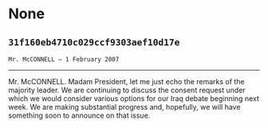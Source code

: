 # None
## `31f160eb4710c029ccf9303aef10d17e`
`Mr. McCONNELL — 1 February 2007`

---


Mr. McCONNELL. Madam President, let me just echo the remarks of the 
majority leader. We are continuing to discuss the consent request under 
which we would consider various options for our Iraq debate beginning 
next week. We are making substantial progress and, hopefully, we will 
have something soon to announce on that issue.